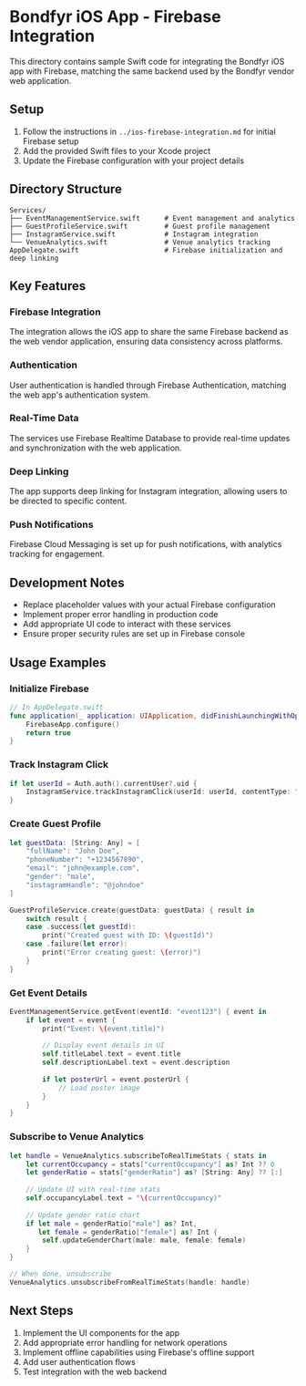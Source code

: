 # Bondfyr iOS App - Firebase Integration

This directory contains sample Swift code for integrating the Bondfyr iOS app with Firebase, matching the same backend used by the Bondfyr vendor web application.

## Setup

1. Follow the instructions in `../ios-firebase-integration.md` for initial Firebase setup
2. Add the provided Swift files to your Xcode project
3. Update the Firebase configuration with your project details

## Directory Structure

```
Services/
├── EventManagementService.swift      # Event management and analytics
├── GuestProfileService.swift         # Guest profile management
├── InstagramService.swift            # Instagram integration
└── VenueAnalytics.swift              # Venue analytics tracking
AppDelegate.swift                     # Firebase initialization and deep linking
```

## Key Features

### Firebase Integration

The integration allows the iOS app to share the same Firebase backend as the web vendor application, ensuring data consistency across platforms.

### Authentication

User authentication is handled through Firebase Authentication, matching the web app's authentication system.

### Real-Time Data

The services use Firebase Realtime Database to provide real-time updates and synchronization with the web application.

### Deep Linking

The app supports deep linking for Instagram integration, allowing users to be directed to specific content.

### Push Notifications

Firebase Cloud Messaging is set up for push notifications, with analytics tracking for engagement.

## Development Notes

- Replace placeholder values with your actual Firebase configuration
- Implement proper error handling in production code
- Add appropriate UI code to interact with these services
- Ensure proper security rules are set up in Firebase console

## Usage Examples

### Initialize Firebase

```swift
// In AppDelegate.swift
func application(_ application: UIApplication, didFinishLaunchingWithOptions launchOptions: [UIApplication.LaunchOptionsKey: Any]?) -> Bool {
    FirebaseApp.configure()
    return true
}
```

### Track Instagram Click

```swift
if let userId = Auth.auth().currentUser?.uid {
    InstagramService.trackInstagramClick(userId: userId, contentType: "story")
}
```

### Create Guest Profile

```swift
let guestData: [String: Any] = [
    "fullName": "John Doe",
    "phoneNumber": "+1234567890",
    "email": "john@example.com",
    "gender": "male",
    "instagramHandle": "@johndoe"
]

GuestProfileService.create(guestData: guestData) { result in
    switch result {
    case .success(let guestId):
        print("Created guest with ID: \(guestId)")
    case .failure(let error):
        print("Error creating guest: \(error)")
    }
}
```

### Get Event Details

```swift
EventManagementService.getEvent(eventId: "event123") { event in
    if let event = event {
        print("Event: \(event.title)")
        
        // Display event details in UI
        self.titleLabel.text = event.title
        self.descriptionLabel.text = event.description
        
        if let posterUrl = event.posterUrl {
            // Load poster image
        }
    }
}
```

### Subscribe to Venue Analytics

```swift
let handle = VenueAnalytics.subscribeToRealTimeStats { stats in
    let currentOccupancy = stats["currentOccupancy"] as? Int ?? 0
    let genderRatio = stats["genderRatio"] as? [String: Any] ?? [:]
    
    // Update UI with real-time stats
    self.occupancyLabel.text = "\(currentOccupancy)"
    
    // Update gender ratio chart
    if let male = genderRatio["male"] as? Int,
       let female = genderRatio["female"] as? Int {
        self.updateGenderChart(male: male, female: female)
    }
}

// When done, unsubscribe
VenueAnalytics.unsubscribeFromRealTimeStats(handle: handle)
```

## Next Steps

1. Implement the UI components for the app
2. Add appropriate error handling for network operations
3. Implement offline capabilities using Firebase's offline support
4. Add user authentication flows
5. Test integration with the web backend 